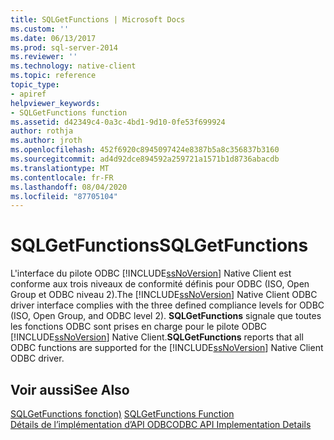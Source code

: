 ```yaml
---
title: SQLGetFunctions | Microsoft Docs
ms.custom: ''
ms.date: 06/13/2017
ms.prod: sql-server-2014
ms.reviewer: ''
ms.technology: native-client
ms.topic: reference
topic_type:
- apiref
helpviewer_keywords:
- SQLGetFunctions function
ms.assetid: d42349c4-0a3c-4bd1-9d10-0fe53f699924
author: rothja
ms.author: jroth
ms.openlocfilehash: 452f6920c8945097424e8387b5a8c356837b3160
ms.sourcegitcommit: ad4d92dce894592a259721a1571b1d8736abacdb
ms.translationtype: MT
ms.contentlocale: fr-FR
ms.lasthandoff: 08/04/2020
ms.locfileid: "87705104"
---
```

# <a name="sqlgetfunctions"></a><span data-ttu-id="1ae26-102">SQLGetFunctions</span><span class="sxs-lookup"><span data-stu-id="1ae26-102">SQLGetFunctions</span></span>
  <span data-ttu-id="1ae26-103">L'interface du pilote ODBC [!INCLUDE[ssNoVersion](../../includes/ssnoversion-md.md)] Native Client est conforme aux trois niveaux de conformité définis pour ODBC (ISO, Open Group et ODBC niveau 2).</span><span class="sxs-lookup"><span data-stu-id="1ae26-103">The [!INCLUDE[ssNoVersion](../../includes/ssnoversion-md.md)] Native Client ODBC driver interface complies with the three defined compliance levels for ODBC (ISO, Open Group, and ODBC level 2).</span></span> <span data-ttu-id="1ae26-104">**SQLGetFunctions** signale que toutes les fonctions ODBC sont prises en charge pour le pilote ODBC [!INCLUDE[ssNoVersion](../../includes/ssnoversion-md.md)] Native Client.</span><span class="sxs-lookup"><span data-stu-id="1ae26-104">**SQLGetFunctions** reports that all ODBC functions are supported for the [!INCLUDE[ssNoVersion](../../includes/ssnoversion-md.md)] Native Client ODBC driver.</span></span>  
  
## <a name="see-also"></a><span data-ttu-id="1ae26-105">Voir aussi</span><span class="sxs-lookup"><span data-stu-id="1ae26-105">See Also</span></span>  
 <span data-ttu-id="1ae26-106">[SQLGetFunctions fonction)](https://go.microsoft.com/fwlink/?LinkId=59353) </span><span class="sxs-lookup"><span data-stu-id="1ae26-106">[SQLGetFunctions Function](https://go.microsoft.com/fwlink/?LinkId=59353) </span></span>  
 [<span data-ttu-id="1ae26-107">Détails de l’implémentation d’API ODBC</span><span class="sxs-lookup"><span data-stu-id="1ae26-107">ODBC API Implementation Details</span></span>](odbc-api-implementation-details.md)  
  
  

